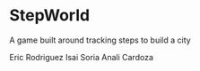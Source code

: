 # StepWorld
A game built around tracking steps to build a city





Eric Rodriguez
Isai Soria
Anali Cardoza

